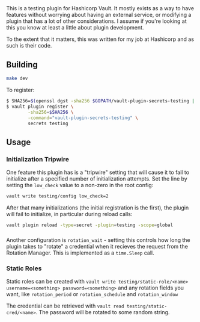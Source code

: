 ##

This is a testing plugin for Hashicorp Vault. It mostly exists as a way to have features without worrying about
having an external service, or modifying a plugin that has a lot of other considerations. I assume if you're looking
at this you know at least a little about plugin development.

To the extent that it matters, this was written for my job at Hashicorp and as such is their code.

## Building
```sh
make dev
```

To register:
```sh
$ SHA256=$(openssl dgst -sha256 $GOPATH/vault-plugin-secrets-testing | cut -d ' ' -f2)
$ vault plugin register \
        -sha256=$SHA256 \
        -command="vault-plugin-secrets-testing" \
        secrets testing
```

## Usage
### Initialization Tripwire
One feature this plugin has is a "tripwire" setting that will cause it to fail to initialize after
a specified number of initialization attempts. Set the line by setting the `low_check` value to a non-zero in the root config:

```sh
vault write testing/config low_check=2
```

After that many initializations (the initial registration is the first), the plugin will fail to initialize, in
particular during reload calls:

```sh
vault plugin reload -type=secret -plugin=testing -scope=global
```

###
Another configuration is `rotation_wait` - setting this controls how long the plugin takes to "rotate" a credential when
it recieves the request from the Rotation Manager. This is implemented as a `time.Sleep` call.

### Static Roles
Static roles can be created with `vault write testing/static-role/<name> username=<something> password=<something>` and any rotation fields
you want, like `rotation_period` or `rotation_schedule` and `rotation_window`

The credential can be retrieved with `vault read testing/static-cred/<name>`. The password will be rotated to some random string.
